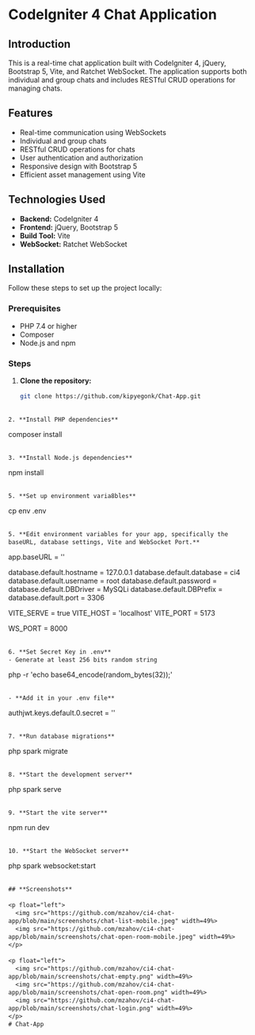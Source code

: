 # **CodeIgniter 4 Chat Application**

## **Introduction**

This is a real-time chat application built with CodeIgniter 4, jQuery, Bootstrap 5, Vite, and Ratchet WebSocket. The application supports both individual and group chats and includes RESTful CRUD operations for managing chats.

## **Features**

- Real-time communication using WebSockets
- Individual and group chats
- RESTful CRUD operations for chats
- User authentication and authorization
- Responsive design with Bootstrap 5
- Efficient asset management using Vite

## **Technologies Used**

- **Backend:** CodeIgniter 4
- **Frontend:** jQuery, Bootstrap 5
- **Build Tool:** Vite
- **WebSocket:** Ratchet WebSocket

## **Installation**

Follow these steps to set up the project locally:

### **Prerequisites**

- PHP 7.4 or higher
- Composer
- Node.js and npm

### **Steps**

1. **Clone the repository:**

   ```bash
   git clone https://github.com/kipyegonk/Chat-App.git

```

2. **Install PHP dependencies**
```
composer install
```

3. **Install Node.js dependencies**
```
npm install
```

5. **Set up environment varia8bles**
```
cp env .env
```

5. **Edit environment variables for your app, specifically the baseURL, database settings, Vite and WebSocket Port.**
```
app.baseURL = ''

database.default.hostname = 127.0.0.1
database.default.database = ci4
database.default.username = root
database.default.password = 
database.default.DBDriver = MySQLi
database.default.DBPrefix =
database.default.port = 3306


VITE_SERVE = true
VITE_HOST = 'localhost'
VITE_PORT = 5173

WS_PORT = 8000
```

6. **Set Secret Key in .env**
- Generate at least 256 bits random string
```
php -r 'echo base64_encode(random_bytes(32));'
```

- **Add it in your .env file**
```
authjwt.keys.default.0.secret = ''
```

7. **Run database migrations**
```
php spark migrate
```

8. **Start the development server**
```
php spark serve
```

9. **Start the vite server**
```
npm run dev
```

10. **Start the WebSocket server**
```
php spark websocket:start
```

## **Screenshots**

<p float="left">
  <img src="https://github.com/mzahov/ci4-chat-app/blob/main/screenshots/chat-list-mobile.jpeg" width=49%>
  <img src="https://github.com/mzahov/ci4-chat-app/blob/main/screenshots/chat-open-room-mobile.jpeg" width=49%>
</p>

<p float="left">
  <img src="https://github.com/mzahov/ci4-chat-app/blob/main/screenshots/chat-empty.png" width=49%>
  <img src="https://github.com/mzahov/ci4-chat-app/blob/main/screenshots/chat-open-room.png" width=49%>
  <img src="https://github.com/mzahov/ci4-chat-app/blob/main/screenshots/chat-login.png" width=49%>
</p>
#   C h a t - A p p 
 
 